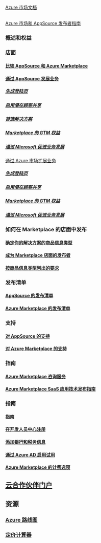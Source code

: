 # 
  [Azure 市场文档](index.md)  

## 
  [Azure 市场和 AppSource 发布者指南](./marketplace-publishers-guide.md)  
### 概述和权益  
### 店面  
#### [比较 AppSource 和 Azure Marketplace](./comparing-appsource-azure-marketplace.md)  
#### [通过 AppSource 发展业务](./grow-your-business-with-appsource.md)  
##### [生成登陆页](./build-your-landing-page.md)  
##### [启用潜在顾客共享](./enable-lead-sharing.md)  
##### [首选解决方案](./preferred-solutions.md)
##### [Marketplace 的 GTM 权益](./gtm-benefits.md)  
##### [通过 Microsoft 促进业务发展](./promote-your-business-with-microsoft.md)  
#### 
  [通过 Azure 市场扩展业务](./grow-your-business-with-azure-marketplace.md)  
##### [生成登陆页](./build-your-landing-page.md)  
##### [启用潜在顾客共享](./enable-lead-sharing.md)  
##### [Marketplace 的 GTM 权益](./gtm-benefits.md)  
##### [通过 Microsoft 促进业务发展](./promote-your-business-with-microsoft.md)  

### 如何在 Marketplace 的店面中发布  
#### [确定你的解决方案的商品信息类型](./determine-your-listing-type.md)  
#### [成为 Marketplace 店面的发布者](./become-publisher.md)  
#### [按商品信息类型列出的要求](./listing-type-requirements.md)  

### 发布清单  
#### [AppSource 的发布清单](./publishing-checklist-appsource.md)  
#### [Azure Marketplace 的发布清单](./publishing-checklist-azure-marketplace.md)  

### 支持  
#### [对 AppSource 的支持](./support-appsource.md)  
#### [对 Azure Marketplace 的支持](./support-azure-marketplace.md)  

### 指南  
#### [Azure Marketplace 咨询服务](consulting-services.md)  
#### [Azure Marketplace SaaS 应用技术发布指南](marketplace-saas-applications-technical-publishing-guide.md) 

### 指南  
#### [指南](./guidelines.md)  
#### [在开发人员中心注册](./register-dev-center.md)  
#### [添加银行和税务信息](./add-bank-tax-info.md)  
#### [通过 Azure AD 启用试用](./enable-trial-using-azure-ad.md)  
#### [Azure Marketplace 的计费选项](./billing-options-azure-marketplace.md)  

## [云合作伙伴门户](./cloud-partner-portal/cloud-partner-portal-what-is-the-cloud-partner-portal.md)  

## 资源  
### [Azure 路线图](https://azure.microsoft.com/roadmap/)  
### [定价计算器](https://azure.microsoft.com/pricing/calculator/)  
